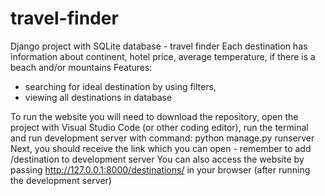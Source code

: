 # travel-finder
Django project with SQLite database - travel finder
Each destination has information about continent, hotel price, average temperature, if there is a beach and/or mountains
Features:
- searching for ideal destination by using filters, 
- viewing all destinations in database

To run the website you will need to download the repository, open the project with Visual Studio Code (or other coding editor), run the terminal and run development server with command: python manage.py runserver
Next, you should receive the link which you can open - remember to add /destination to development server 
You can also access the website by passing http://127.0.0.1:8000/destinations/ in your browser (after running the development server)
